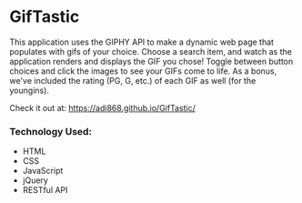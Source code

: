 # GifTastic
This application uses the GIPHY API to make a dynamic web page that populates with gifs of your choice. Choose a search item, and watch as the application renders and displays the GIF you chose! Toggle between button choices and click the images to see your GIFs come to life. As a bonus, we've included the rating (PG, G, etc.) of each GIF as well (for the youngins).

Check it out at: https://adi868.github.io/GifTastic/

### Technology Used:
* HTML
* CSS
* JavaScript
* jQuery
* RESTful API
